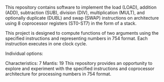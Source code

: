 This repository contains software to implement the load (LOAD), addition (ADD), subtraction (SUB), division (DIV), multiplication (MULT), and optionally duplicate (DUBL) and swap (SWAP) instructions on architecture using 8 coprocessor registers (ST0-ST7) in the form of a stack.

This project is designed to compute functions of two arguments using the specified instructions and representing numbers in 754 format. Each instruction executes in one clock cycle.

Individual options:

Characteristics: 7
Mantis: 19
This repository provides an opportunity to explore and experiment with the specified instructions and coprocessor architecture for processing numbers in 754 format.
